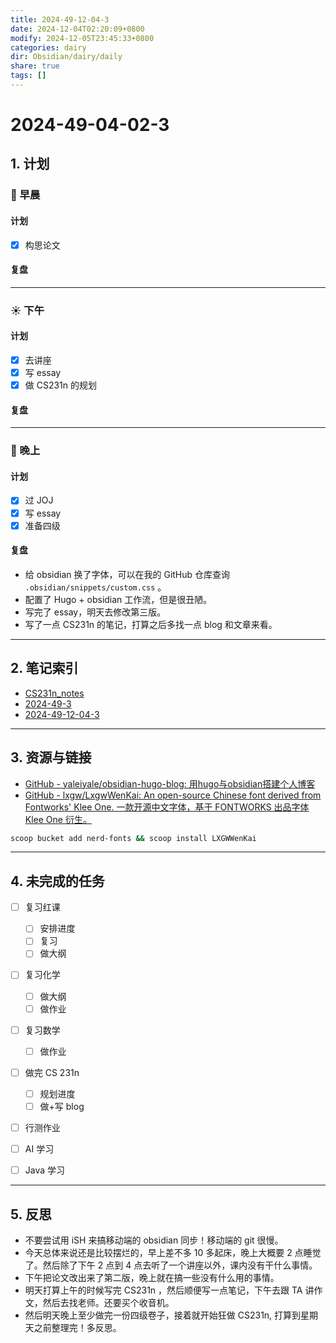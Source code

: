 ```yaml
---
title: 2024-49-12-04-3
date: 2024-12-04T02:20:09+0800
modify: 2024-12-05T23:45:33+0800
categories: dairy
dir: Obsidian/dairy/daily
share: true
tags: []
---
```


# 2024-49-04-02-3

## 1. 计划

### 🌅 早晨

#### 计划 

- [x] 构思论文

#### 复盘 

---

### ☀️ 下午

#### 计划 

- [x] 去讲座
- [x] 写 essay
- [x] 做 CS231n 的规划

#### 复盘 

---

### 🌇 晚上

#### 计划

- [x] 过 JOJ
- [x] 写 essay
- [x] 准备四级

#### 复盘 

- 给 obsidian 换了字体，可以在我的 GitHub 仓库查询 `.obsidian/snippets/custom.css` 。
- 配置了 Hugo + obsidian 工作流，但是很丑陋。
- 写完了 essay，明天去修改第三版。
- 写了一点 CS231n 的笔记，打算之后多找一点 blog 和文章来看。
---

## 2. 笔记索引

- [CS231n_notes](CS231n_notes.md)
- [2024-49-3](2024-49-3.md)
- [2024-49-12-04-3](2024-49-12-04-3.md)


---

## 3. 资源与链接

- [GitHub - yaleiyale/obsidian-hugo-blog: 用hugo与obsidian搭建个人博客](https://github.com/yaleiyale/obsidian-hugo-blog/tree/master)
- [GitHub - lxgw/LxgwWenKai: An open-source Chinese font derived from Fontworks' Klee One. 一款开源中文字体，基于 FONTWORKS 出品字体 Klee One 衍生。](https://github.com/lxgw/LxgwWenKai)

```bash
scoop bucket add nerd-fonts && scoop install LXGWWenKai
```

---

## 4. 未完成的任务

- [ ] 复习红课
    - [ ] 安排进度
    - [ ] 复习
    - [ ] 做大纲
- [ ] 复习化学
    - [ ] 做大纲
    - [ ] 做作业
- [ ] 复习数学
    - [ ] 做作业
- [ ] 做完 CS 231n
    - [ ] 规划进度
    - [ ] 做+写 blog
- [ ] 行测作业
- [ ] AI 学习
- [ ] Java 学习


---

## 5. 反思

- 不要尝试用 iSH 来搞移动端的 obsidian 同步！移动端的 git 很慢。
- 今天总体来说还是比较摆烂的，早上差不多 10 多起床，晚上大概要 2 点睡觉了。然后除了下午 2 点到 4 点去听了一个讲座以外，课内没有干什么事情。
- 下午把论文改出来了第二版，晚上就在搞一些没有什么用的事情。
- 明天打算上午的时候写完 CS231n ，然后顺便写一点笔记，下午去跟 TA 讲作文，然后去找老师。还要买个收音机。
- 然后明天晚上至少做完一份四级卷子，接着就开始狂做 CS231n, 打算到星期天之前整理完！多反思。